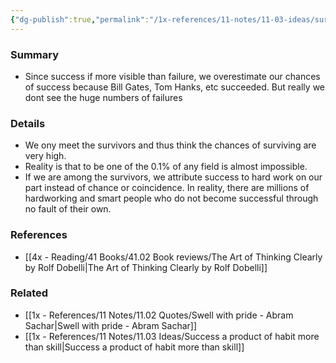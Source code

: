 ```yaml
---
{"dg-publish":true,"permalink":"/1x-references/11-notes/11-03-ideas/survivorship-bias/","title":"Survivorship Bias","created":"2023-01-01T17:58:44.000+03:00","updated":"2024-02-14T20:18:23.233+03:00"}
---
```



### Summary
- Since success if more visible than failure, we overestimate our chances of success because Bill Gates, Tom Hanks, etc succeeded. But really we dont see the huge numbers of failures

### Details
- We ony meet the survivors and thus think the chances of surviving are very high. 
- Reality is that to be one of the 0.1% of any field is almost impossible.
- If we are among the survivors, we attribute success to hard work on our part instead of chance or coincidence. In reality, there are millions of hardworking and smart people who do not become successful through no fault of their own.

### References
- [[4x - Reading/41 Books/41.02 Book reviews/The Art of Thinking Clearly by Rolf Dobelli\|The Art of Thinking Clearly by Rolf Dobelli]]

### Related
- [[1x - References/11 Notes/11.02 Quotes/Swell with pride - Abram Sachar\|Swell with pride - Abram Sachar]]
- [[1x - References/11 Notes/11.03 Ideas/Success a product of habit more than skill\|Success a product of habit more than skill]]
